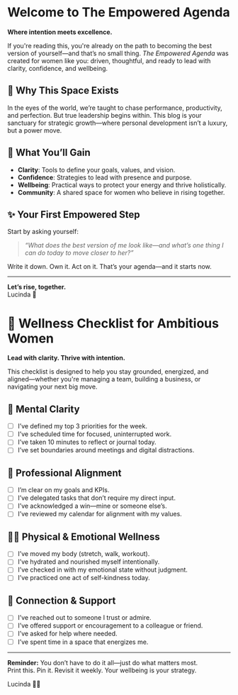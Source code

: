 # Welcome to The Empowered Agenda

**Where intention meets excellence.**

If you're reading this, you're already on the path to becoming the best version of yourself—and that’s no small thing. *The Empowered Agenda* was created for women like you: driven, thoughtful, and ready to lead with clarity, confidence, and wellbeing.

## 💼 Why This Space Exists

In the eyes of the world, we’re taught to chase performance, productivity, and perfection. But true leadership begins within. This blog is your sanctuary for strategic growth—where personal development isn’t a luxury, but a power move.

## 🌱 What You’ll Gain

- **Clarity**: Tools to define your goals, values, and vision.
- **Confidence**: Strategies to lead with presence and purpose.
- **Wellbeing**: Practical ways to protect your energy and thrive holistically.
- **Community**: A shared space for women who believe in rising together.

## ✨ Your First Empowered Step

Start by asking yourself:
> *“What does the best version of me look like—and what’s one thing I can do today to move closer to her?”*

Write it down. Own it. Act on it. That’s your agenda—and it starts now.

---

**Let’s rise, together.**  
Lucinda 🌿



# 🌿 Wellness Checklist for Ambitious Women

**Lead with clarity. Thrive with intention.**

This checklist is designed to help you stay grounded, energized, and aligned—whether you're managing a team, building a business, or navigating your next big move.

## 🧠 Mental Clarity
- [ ] I’ve defined my top 3 priorities for the week.
- [ ] I’ve scheduled time for focused, uninterrupted work.
- [ ] I’ve taken 10 minutes to reflect or journal today.
- [ ] I’ve set boundaries around meetings and digital distractions.

## 💼 Professional Alignment
- [ ] I’m clear on my goals and KPIs.
- [ ] I’ve delegated tasks that don’t require my direct input.
- [ ] I’ve acknowledged a win—mine or someone else’s.
- [ ] I’ve reviewed my calendar for alignment with my values.

## 🧘‍♀️ Physical & Emotional Wellness
- [ ] I’ve moved my body (stretch, walk, workout).
- [ ] I’ve hydrated and nourished myself intentionally.
- [ ] I’ve checked in with my emotional state without judgment.
- [ ] I’ve practiced one act of self-kindness today.

## 🤝 Connection & Support
- [ ] I’ve reached out to someone I trust or admire.
- [ ] I’ve offered support or encouragement to a colleague or friend.
- [ ] I’ve asked for help where needed.
- [ ] I’ve spent time in a space that energizes me.

---

**Reminder:** You don’t have to do it all—just do what matters most.  
Print this. Pin it. Revisit it weekly. Your wellbeing is your strategy.

Lucinda 💼🌱
